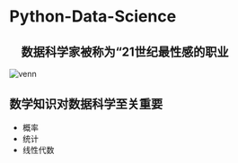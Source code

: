 # Python-Data-Science
## &emsp;数据科学家被称为“21世纪最性感的职业
![venn]('http://img4.imgtn.bdimg.com/it/u=3845483837,3850301829&fm=26&gp=0.jpg')
## 数学知识对数据科学至关重要
   - 概率
   - 统计
   - 线性代数<br/>

